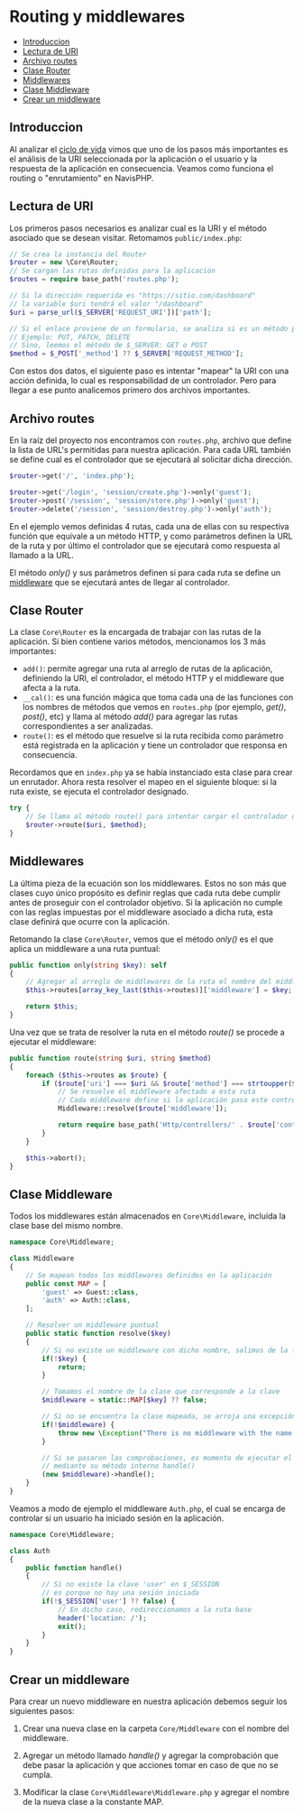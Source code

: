 # Routing y middlewares

-   [Introduccion](#introduccion)
-   [Lectura de URI](#lectura-de-uri)
-   [Archivo routes](#archivo-routes)
-   [Clase Router](#clase-router)
-   [Middlewares](#middlewares)
-   [Clase Middleware](#clase-middleware)
-   [Crear un middleware](#crear-un-middleware)

## Introduccion

Al analizar el [ciclo de vida](ciclo_vida.md) vimos que uno de los pasos más importantes es el análisis de la URI seleccionada por la aplicación o el usuario y la respuesta de la aplicación en consecuencia. Veamos como funciona el routing o "enrutamiento" en NavisPHP.

## Lectura de URI

Los primeros pasos necesarios es analizar cual es la URI y el método asociado que se desean visitar. Retomamos `public/index.php`:

```php
// Se crea la instancia del Router
$router = new \Core\Router;
// Se cargan las rutas definidas para la aplicación
$routes = require base_path('routes.php');

// Si la dirección requerida es "https://sitio.com/dashboard"
// la variable $uri tendrá el valor "/dashboard"
$uri = parse_url($_SERVER['REQUEST_URI'])['path'];

// Si el enlace proviene de un formulario, se analiza si es un método personalizado
// Ejemplo: PUT, PATCH, DELETE
// Sino, leemos el método de $_SERVER: GET o POST
$method = $_POST['_method'] ?? $_SERVER['REQUEST_METHOD'];
```

Con estos dos datos, el siguiente paso es intentar "mapear" la URI con una acción definida, lo cual es responsabilidad de un controlador. Pero para llegar a ese punto analicemos primero dos archivos importantes.

## Archivo routes

En la raíz del proyecto nos encontramos con `routes.php`, archivo que define la lista de URL's permitidas para nuestra aplicación. Para cada URL también se define cual es el controlador que se ejecutará al solicitar dicha dirección.

```php
$router->get('/', 'index.php');

$router->get('/login', 'session/create.php')->only('guest');
$router->post('/session', 'session/store.php')->only('guest');
$router->delete('/session', 'session/destroy.php')->only('auth');
```

En el ejemplo vemos definidas 4 rutas, cada una de ellas con su respectiva función que equivale a un método HTTP, y como parámetros definen la URL de la ruta y por último el controlador que se ejecutará como respuesta al llamado a la URL.

El método _only()_ y sus parámetros definen si para cada ruta se define un [middleware](#middlewares) que se ejecutará antes de llegar al controlador.

## Clase Router

La clase `Core\Router` es la encargada de trabajar con las rutas de la aplicación. Si bien contiene varios métodos, mencionamos los 3 más importantes:

-   `add()`: permite agregar una ruta al arreglo de rutas de la aplicación, definiendo la URI, el controlador, el método HTTP y el middleware que afecta a la ruta.
-   `__cal()`: es una función mágica que toma cada una de las funciones con los nombres de métodos que vemos en `routes.php` (por ejemplo, _get()_, _post()_, etc) y llama al método _add()_ para agregar las rutas correspondientes a ser analizadas.
-   `route()`: es el método que resuelve si la ruta recibida como parámetro está registrada en la aplicación y tiene un controlador que responsa en consecuencia.

Recordamos que en `index.php` ya se había instanciado esta clase para crear un enrutador. Ahora resta resolver el mapeo en el siguiente bloque: si la ruta existe, se ejecuta el controlador designado.

```php
try {
    // Se llama al método route() para intentar cargar el controlador de respuesta
    $router->route($uri, $method);
}
```

## Middlewares

La última pieza de la ecuación son los middlewares. Estos no son más que clases cuyo único propósito es definir reglas que cada ruta debe cumplir antes de proseguir con el controlador objetivo. Si la aplicación no cumple con las reglas impuestas por el middleware asociado a dicha ruta, esta clase definirá que ocurre con la aplicación.

Retomando la clase `Core\Router`, vemos que el método _only()_ es el que aplica un middleware a una ruta puntual:

```php
public function only(string $key): self
{
    // Agregar al arreglo de middlewares de la ruta el nombre del middleware $key
    $this->routes[array_key_last($this->routes)]['middleware'] = $key;

    return $this;
}
```

Una vez que se trata de resolver la ruta en el método _route()_ se procede a ejecutar el middleware:

```php
public function route(string $uri, string $method)
{
    foreach ($this->routes as $route) {
        if ($route['uri'] === $uri && $route['method'] === strtoupper($method)) {
            // Se resuelve el middleware afectado a esta ruta
            // Cada middleware define si la aplicación pasa este control
            Middleware::resolve($route['middleware']);

            return require base_path('Http/controllers/' . $route['controller']);
        }
    }

    $this->abort();
}
```

## Clase Middleware

Todos los middlewares están almacenados en `Core\Middleware`, incluída la clase base del mismo nombre.

```php
namespace Core\Middleware;

class Middleware
{
    // Se mapean todos los middlewares definidos en la aplicación
    public const MAP = [
        'guest' => Guest::class,
        'auth' => Auth::class,
    ];

    // Resolver un middleware puntual
    public static function resolve($key)
    {
        // Si no existe un middleware con dicho nombre, salimos de la función
        if(!$key) {
            return;
        }

        // Tomamos el nombre de la clase que corresponde a la clave
        $middleware = static::MAP[$key] ?? false;

        // Si no se encuentra la clase mapeada, se arroja una excepción
        if(!$middleware) {
            throw new \Exception("There is no middleware with the name '{$key}'.");
        }

        // Si se pasaron las comprobaciones, es momento de ejecutar el middleware
        // mediante su método interno handle()
        (new $middleware)->handle();
    }
}
```

Veamos a modo de ejemplo el middleware `Auth.php`, el cual se encarga de controlar si un usuario ha iniciado sesión en la aplicación.

```php
namespace Core\Middleware;

class Auth
{
    public function handle()
    {
        // Si no existe la clave 'user' en $_SESSION
        // es porque no hay una sesión iniciada
        if(!$_SESSION['user'] ?? false) {
            // En dicho caso, redireccionamos a la ruta base
            header('location: /');
            exit();
        }
    }
}
```

## Crear un middleware

Para crear un nuevo middleware en nuestra aplicación debemos seguir los siguientes pasos:

1. Crear una nueva clase en la carpeta `Core/Middleware` con el nombre del middleware.

2. Agregar un método llamado _handle()_ y agregar la comprobación que debe pasar la aplicación y que acciones tomar en caso de que no se cumpla.

3. Modificar la clase `Core\Middleware\Middleware.php` y agregar el nombre de la nueva clase a la constante MAP.

